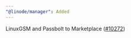 ```yaml
---
"@linode/manager": Added
---
```


LinuxGSM and Passbolt to Marketplace ([#10272](https://github.com/linode/manager/pull/10272))
